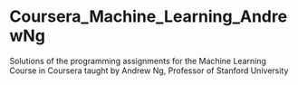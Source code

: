 # Coursera_Machine_Learning_AndrewNg
Solutions of the programming assignments for the Machine Learning Course in Coursera taught by Andrew Ng, Professor of Stanford University 
